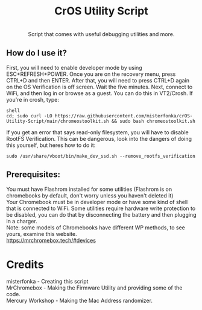 <div align="center">
    <h1>CrOS Utility Script</h1><br>
    Script that comes with useful debugging utilities and more.
</div>

## How do I use it?
First, you will need to enable developer mode by using ESC+REFRESH+POWER. Once you are on the recovery menu, press CTRL+D
and then ENTER. After that, you will need to press CTRL+D again on the OS Verification is off screen. Wait the five minutes.
Next, connect to WiFi, and then log in or browse as a guest. You can do this in VT2/Crosh. If you're in crosh, type:

```
shell
cd; sudo curl -LO https://raw.githubusercontent.com/misterfonka/crOS-Utility-Script/main/chromeostoolkit.sh && sudo bash chromeostoolkit.sh
```

If you get an error that says read-only filesystem, you will have to disable RootFS Verification. This can be dangerous, look into
the dangers of doing this yourself, but heres how to do it:

```
sudo /usr/share/vboot/bin/make_dev_ssd.sh --remove_rootfs_verification
```

## Prerequisites:
You must have Flashrom installed for some utilities (Flashrom is on chromebooks by default, don't worry unless you haven't deleted it) <br>
Your Chromebook must be in developer mode or have some kind of shell that is connected to WiFi.
Some utilities require hardware write protection to be disabled, you can do that by disconnecting the battery and then plugging in a charger. <br>
Note: some models of Chromebooks have different WP methods, to see yours, examine this website. <br>
https://mrchromebox.tech/#devices <br>

# Credits
misterfonka - Creating this script <br>
MrChromebox - Making the Firmware Utility and providing some of the code. <br>
Mercury Workshop - Making the Mac Address randomizer. <br>
